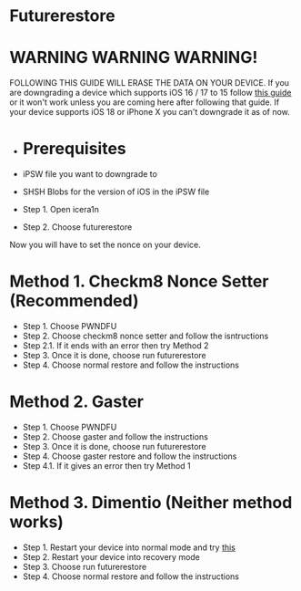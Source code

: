 # Futurerestore
# 

# WARNING WARNING WARNING!
FOLLOWING THIS GUIDE WILL ERASE THE DATA ON YOUR DEVICE. If you are downgrading a device which supports iOS 16 / 17 to 15 follow [this guide](https://github.com/hiylx/icera1n/blob/main/Guides/activation.md) or it won't work unless you are coming here after following that guide. If your device supports iOS 18 or iPhone X you can't downgrade it as of now.

- # Prerequisites
- iPSW file you want to downgrade to
- SHSH Blobs for the version of iOS in the iPSW file

- Step 1. Open icera1n
- Step 2. Choose futurerestore

Now you will have to set the nonce on your device.

# Method 1. Checkm8 Nonce Setter (Recommended)
 - Step 1. Choose PWNDFU
 - Step 2. Choose checkm8 nonce setter and follow the isntructions
 - Step 2.1. If it ends with an error then try Method 2
 - Step 3. Once it is done, choose run futurerestore
 - Step 4. Choose normal restore and follow the instructions

 # Method 2. Gaster
 - Step 1. Choose PWNDFU
 - Step 2. Choose gaster and follow the instructions
 - Step 3. Once it is done, choose run futurerestore
 - Step 4. Choose gaster restore and follow the instructions
 - Step 4.1. If it gives an error then try Method 1

 # Method 3. Dimentio (Neither method works)
 - Step 1. Restart your device into normal mode and try [this](https://github.com/hiylx/icera1n/blob/main/Guides/dimentio.md)
 - Step 2. Restart your device into recovery mode
 - Step 3. Choose run futurerestore
 - Step 4. Choose normal restore and follow the instructions